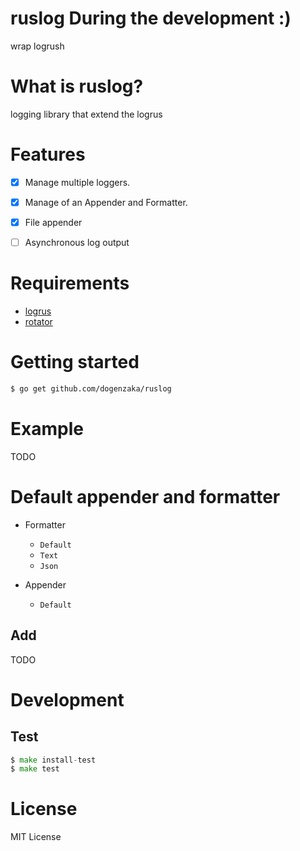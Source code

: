 ruslog During the development :)
======

wrap logrush

# What is ruslog?

logging library that extend the logrus

# Features

- [x] Manage multiple loggers. 
- [x] Manage of an Appender and Formatter. 
- [x] File appender
- [ ] Asynchronous log output


# Requirements

- [logrus](https://github.com/sirupsen/logrus)
- [rotator](https://github.com/dogenzaka/rotator)

# Getting started

```sh
$ go get github.com/dogenzaka/ruslog
```

# Example

TODO

# Default appender and formatter

- Formatter
  - `Default`
  - `Text`
  - `Json`

- Appender
  - `Default`

## Add

TODO

# Development

## Test

```go
$ make install-test
$ make test
```

# License

MIT License

